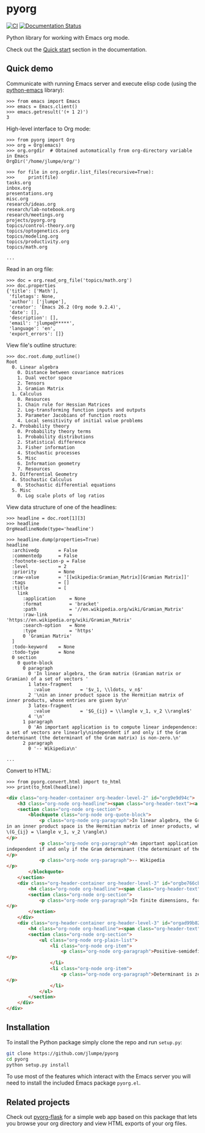 # pyorg
[![CI](https://github.com/jlumpe/pyorg/actions/workflows/ci.yml/badge.svg)](https://github.com/jlumpe/pyorg/actions/workflows/ci.yml)
[![Documentation Status](https://readthedocs.org/projects/pyorg/badge/?version=latest)](https://pyorg.readthedocs.io/en/latest/?badge=latest)

Python library for working with Emacs org mode.


Check out the [Quick start](https://pyorg.readthedocs.io/en/latest/quick-start.html) section in the documentation.


## Quick demo

Communicate with running Emacs server and execute elisp code (using the
[python-emacs](https://github.com/jlumpe/python-emacs) library):

```python3
>>> from emacs import Emacs
>>> emacs = Emacs.client()
>>> emacs.getresult('(+ 1 2)')
3
```

High-level interface to Org mode:

```python3
>>> from pyorg import Org
>>> org = Org(emacs)
>>> org.orgdir  # Obtained automatically from org-directory variable in Emacs
OrgDir('/home/jlumpe/org/')

>>> for file in org.orgdir.list_files(recursive=True):
>>>     print(file)
tasks.org
inbox.org
presentations.org
misc.org
research/ideas.org
research/lab-notebook.org
research/meetings.org
projects/pyorg.org
topics/control-theory.org
topics/optogenetics.org
topics/modeling.org
topics/productivity.org
topics/math.org

...
```

Read in an org file:

```python3
>>> doc = org.read_org_file('topics/math.org')
>>> doc.properties
{'title': ['Math'],
 'filetags': None,
 'author': ['jlumpe'],
 'creator': 'Emacs 26.2 (Org mode 9.2.4)',
 'date': [],
 'description': [],
 'email': 'jlumpe@*****',
 'language': 'en',
 'export_errors': []}
```

View file's outline structure:

```python3
>>> doc.root.dump_outline()
Root
  0. Linear algebra
    0. Distance between covariance matrices
    1. Dual vector space
    2. Tensors
    3. Gramian Matrix
  1. Calculus
    0. Resources
    1. Chain rule for Hessian Matrices
    2. Log-transforming function inputs and outputs
    3. Parameter Jacobians of function roots
    4. Local sensitivity of initial value problems
  2. Probability theory
    0. Probability theory terms
    1. Probability distributions
    2. Statistical difference
    3. Fisher information
    4. Stochastic processes
    5. Misc
    6. Information geometry
    7. Resources
  3. Differential Geometry
  4. Stochastic Calculus
    0. Stochastic differential equations
  5. Misc
    0. Log scale plots of log ratios
```

View data structure of one of the headlines:

```python3
>>> headline = doc.root[1][3]
>>> headline
OrgHeadlineNode(type='headline')

>>> headline.dump(properties=True)
headline
  :archivedp       = False
  :commentedp      = False
  :footnote-section-p = False
  :level           = 2
  :priority        = None
  :raw-value       = '[[wikipedia:Gramian_Matrix][Gramian Matrix]]'
  :tags            = []
  :title           = [
    link
      :application     = None
      :format          = 'bracket'
      :path            = '//en.wikipedia.org/wiki/Gramian_Matrix'
      :raw-link        = 'https://en.wikipedia.org/wiki/Gramian_Matrix'
      :search-option   = None
      :type            = 'https'
      0 'Gramian Matrix'
  ]
  :todo-keyword    = None
  :todo-type       = None
  0 section
    0 quote-block
      0 paragraph
        0 'In linear algebra, the Gram matrix (Gramian matrix or Gramian) of a set of vectors '
        1 latex-fragment
          :value           = '$v_1, \\ldots, v_n$'
        2 '\nin an inner product space is the Hermitian matrix of inner products, whose entries are given by\n'
        3 latex-fragment
          :value           = '$G_{ij} = \\langle v_1, v_2 \\rangle$'
        4 '\n'
      1 paragraph
        0 'An important application is to compute linear independence: a set of vectors are linearly\nindependent if and only if the Gram determinant (the determinant of the Gram matrix) is non-zero.\n'
      2 paragraph
        0 '-- Wikipedia\n'

...
```

Convert to HTML:

```python3
>>> from pyorg.convert.html import to_html
>>> print(to_html(headline))
```

```html
<div class="org-header-container org-header-level-2" id="org9e9d94c">
	<h3 class="org-node org-headline"><span class="org-header-text"><a class="org-linktype-https org-node org-link" href="https://en.wikipedia.org/wiki/Gramian_Matrix">Gramian Matrix</a></span></h3>
	<section class="org-node org-section">
		<blockquote class="org-node org-quote-block">
			<p class="org-node org-paragraph">In linear algebra, the Gram matrix (Gramian matrix or Gramian) of a set of vectors \(v_1, \ldots, v_n\)
in an inner product space is the Hermitian matrix of inner products, whose entries are given by
\(G_{ij} = \langle v_1, v_2 \rangle\)
</p>
			<p class="org-node org-paragraph">An important application is to compute linear independence: a set of vectors are linearly
independent if and only if the Gram determinant (the determinant of the Gram matrix) is non-zero.
</p>
			<p class="org-node org-paragraph">-- Wikipedia
</p>
		</blockquote>
	</section>
	<div class="org-header-container org-header-level-3" id="orgbe766cb">
		<h4 class="org-node org-headline"><span class="org-header-text">Examples</span></h4>
		<section class="org-node org-section">
			<p class="org-node org-paragraph">In finite dimensions, for \(V = \begin{bmatrix} v_1 &amp; \ldots &amp; v_n \end{bmatrix}\), \(G\) is just \(V^T V\).
</p>
		</section>
	</div>
	<div class="org-header-container org-header-level-3" id="orgad99b82">
		<h4 class="org-node org-headline"><span class="org-header-text">Properties</span></h4>
		<section class="org-node org-section">
			<ul class="org-node org-plain-list">
				<li class="org-node org-item">
					<p class="org-node org-paragraph">Positive-semidefinite
</p>
				</li>
				<li class="org-node org-item">
					<p class="org-node org-paragraph">Determinant is zero iff. vectors are linearly independent.
</p>
				</li>
			</ul>
		</section>
	</div>
</div>
```

## Installation

To install the Python package simply clone the repo and run `setup.py`:

```bash
git clone https://github.com/jlumpe/pyorg
cd pyorg
python setup.py install
```

To use most of the features which interact with the Emacs server you will need
to install the included Emacs package `pyorg.el`.


## Related projects

Check out [pyorg-flask](http://github.com/jlumpe/pyorg-flask) for a simple web app based on this package that lets you browse your org directory and view HTML exports of your org files.
